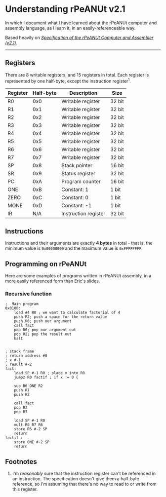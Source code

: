 # Understanding rPeANUt v2.1
In which I document what I have learned about the rPeANUt computer and assembly language, as I learn it, in an easily-referenceable way.

Based heavily on [_Specification of the rPeANUt Computer and Assembler (v2.1)_][rPeANUt_spec].

- - -

## Registers
There are 8 writable registers, and 15 registers in total. Each register is represented by one half-byte, except the instruction register<sup>1</sup>.

| Register | Half-byte | Description          | Size   |
|----------|-----------|----------------------|--------|
| R0       | 0x0       | Writable register    | 32 bit |
| R1       | 0x1       | Writable register    | 32 bit |
| R2       | 0x2       | Writable register    | 32 bit |
| R3       | 0x3       | Writable register    | 32 bit |
| R4       | 0x4       | Writable register    | 32 bit |
| R5       | 0x5       | Writable register    | 32 bit |
| R6       | 0x6       | Writable register    | 32 bit |
| R7       | 0x7       | Writable register    | 32 bit |
| SP       | 0x8       | Stack pointer        | 16 bit |
| SR       | 0x9       | Status register      | 32 bit |
| PC       | 0xA       | Program counter      | 16 bit |
| ONE      | 0xB       | Constant: 1          |  1 bit |
| ZERO     | 0xC       | Constant: 0          |  1 bit |
| MONE     | 0xD       | Constant: -1         |  1 bit |
| IR       | N/A       | Instruction register | 32 bit |

## Instructions
Instructions and their arguments are exactly **4 bytes** in total - that is, the minimum value is `0x00000000` and the maximum value is `0xFFFFFFFF`.

## Programming on rPeANUt

Here are some examples of programs written in rPeANUt assembly, in a more easily referenced form than Eric's slides.

### Recursive function

```
;  Main program
0x0100:
	load #4 R0 ; we want to calculate factorial of 4
	push R2; push a space for the return value
	push R0; push our argument
	call fact
	pop R0; pop our argument out
	pop R2; pop the result out
	halt


; stack frame
; return address #0
; x #-1
; result #-2
fact:
	load SP #-1 R0 ; place x into R0
	jumpz R0 factif ; if x != 0 {
	
	sub R0 ONE R2
	push R7
	push R2
	
	call fact
	pop R2
	pop R7

	load SP #-1 R0
	mult R0 R7 R6
	store R6 #-2 SP
	return
factif :
	store ONE #-2 SP
	return
```

## Footnotes

1. I'm _reasonably_ sure that the instruction register can't be referenced in an instruction. The specification doesn't give them a half-byte reference, so I'm assuming that there's no way to read to or write from this register.

<!-- ----------------------------------- -->

[rPeANUt_spec]: http://cs.anu.edu.au/courses/COMP2300/rpeanut/rPeANUtv2.1spec.pdf
